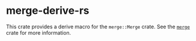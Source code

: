# merge-derive-rs

This crate provides a derive macro for the `merge::Merge` crate.  See the
[`merge`][] crate for more information.

[`merge`]: https://lib.rs/crates/merge
